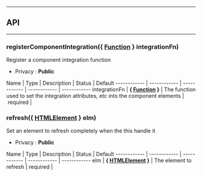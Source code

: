 


-----------------------------
## API
-----------------------------

### registerComponentIntegration({ <a class="link" href="https://developer.mozilla.org/fr/docs/Web/JavaScript/Reference/Objets_globaux/Function" target="_blank" title="Function">Function</a> } integrationFn)
Register a component integration function
- Privacy : **Public**



Name | Type | Description | Status | Default
------------ | ------------ | ------------ | ------------ | ------------
integrationFn | **{ <a class="link" href="https://developer.mozilla.org/fr/docs/Web/JavaScript/Reference/Objets_globaux/Function" target="_blank" title="Function">Function</a> }** | The function used to set the integration attributes, etc into the component elements | required | 


### refresh({ <a class="link" href="https://developer.mozilla.org/fr/docs/Web/API/HTMLElement" target="_blank" title="HTMLElement">HTMLElement</a> } elm)
Set an element to refresh completely when the this handle it
- Privacy : **Public**



Name | Type | Description | Status | Default
------------ | ------------ | ------------ | ------------ | ------------
elm | **{ <a class="link" href="https://developer.mozilla.org/fr/docs/Web/API/HTMLElement" target="_blank" title="HTMLElement">HTMLElement</a> }** | The element to refresh | required | 



